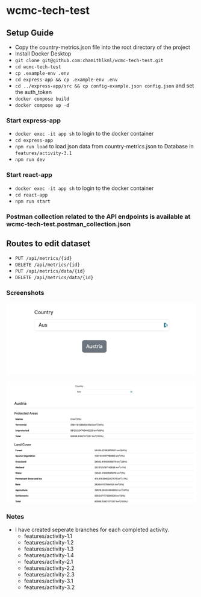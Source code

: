 # wcmc-tech-test

## Setup Guide

- Copy the country-metrics.json file into the root directory of the project
- Install Docker Desktop
- `git clone git@github.com:chamithlkml/wcmc-tech-test.git`
- `cd wcmc-tech-test`
- `cp .example-env .env`
- `cd express-app && cp .example-env .env`
- `cd ../express-app/src && cp config-example.json config.json` and set the auth_token
- `docker compose build`
- `docker compose up -d`

### Start express-app

- `docker exec -it app sh` to login to the docker container
- `cd express-app`
- `npm run load` to load json data from country-metrics.json to Database in `features/activity-3.1`
- `npm run dev`

### Start react-app

- `docker exec -it app sh` to login to the docker container
- `cd react-app`
- `npm run start`

### Postman collection related to the API endpoints is available at wcmc-tech-test.postman_collection.json

## Routes to edit dataset

- `PUT /api/metrics/{id}`
- `DELETE /api/metrics/{id}`
- `PUT /api/metrics/data/{id}`
- `DELETE /api/metrics/data/{id}`

### Screenshots

![Countries](./screenshots/country-list.png)

![Metrics](./screenshots/metrics-page.png)

### Notes

- I have created seperate branches for each completed activity.
  - features/activity-1.1
  - features/activity-1.2
  - features/activity-1.3
  - features/activity-1.4
  - features/activity-2.1
  - features/activity-2.2
  - features/activity-2.3
  - features/activity-3.1
  - features/activity-3.2
  